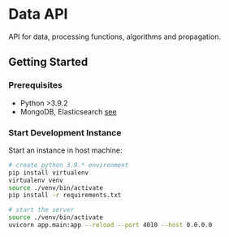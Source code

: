 # Data API 

API for data, processing functions, algorithms and propagation. 

## Getting Started

### Prerequisites

- Python >3.9.2
- MongoDB, Elasticsearch [see](../README.md)

### Start Development Instance

Start an instance in host machine:

```bash
# create python 3.9.* environment 
pip install virtualenv
virtualenv venv
source ./venv/bin/activate
pip install -r requirements.txt

# start the server
source ./venv/bin/activate
uvicorn app.main:app --reload --port 4010 --host 0.0.0.0
```